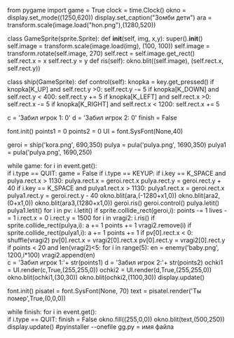 from pygame import
game = True
clock = time.Clock() 
okno = display.set_mode((1250,620)) 
display.set_caption("Зомби дети")
ara = transform.scale(image.load("hon.png"),(1280,520)) 

class GameSprite(sprite.Sprite):
    def __init__(self, img, x,y):
        super().__init__()
        self.image = transform.scale(image.load(img), (100, 100)) 
        self.image = transform.rotate(self.image, 270)
        self.rect = self.image.get_rect()   
        self.rect.x = x 
        self.rect.y = y
    def ris(self):
        okno.blit((self.image), (self.rect.x, self.rect.y))

class ship(GameSprite): 
    def control(self):
        knopka = key.get_pressed()
        if knopka[K_UP] and self.rect.y >0:
            self.rect.y -= 5
        if knopka[K_DOWN] and self.rect.y < 400:
            self.rect.y += 5
        if knopka[K_LEFT] and self.rect.x >0:
            self.rect.x -= 5
        if knopka[K_RIGHT] and self.rect.x < 1200:
            self.rect.x += 5

c = 'Забил игрок 1: 0'
d = 'Забил игрок 2: 0'
finish = False

font.init()
points1 = 0
points2 = 0
UI = font.SysFont(None,40)

geroi = ship('kora.png', 690,350)
pulya = pula('pulya.png', 1690,350)
pulya1 = pula('pulya.png', 1690,250)


while game:
    for i in event.get():  
        if i.type == QUIT: 
            game = False
        if i.type == KEYUP:
            if i.key == K_SPACE and pulya.rect.x > 1130:
                pulya.rect.x = geroi.rect.x 
                pulya.rect.y = geroi.rect.y + 40
            if i.key == K_SPACE and pulya1.rect.x > 1130:
                pulya1.rect.x = geroi.rect.x 
                pulya1.rect.y = geroi.rect.y - 40
    okno.blit(ara,(-1280+x1,0))
    okno.blit(ara2,(0+x1,0))
    okno.blit(ara3,(1280+x1,0)) 
    geroi.ris()
    geroi.control()
    pulya.letit()
    pulya1.letit()
    for i in pv:
        i.letit()
        if sprite.collide_rect(geroi,i):
            points -= 1
            lives -= 1
            i.rect.x = 0
            i.rect.y = 1500
    for i in vragi2:
        i.ris()
        if sprite.collide_rect(pulya,i):
            a += 1
            points += 1
            vragi2.remove(i)
        if sprite.collide_rect(pulya1,i):
            a += 1
            points += 1
        if pv[0].rect.x < 0:
            shuffle(vragi2)
            pv[0].rect.x = vragi2[0].rect.x
            pv[0].rect.y = vragi2[0].rect.y
    if points < 20 and len(vragi2)<5:
        for i in range(5):
            en = enemy('baby.png', 1200,i*100)
            vragi2.append(en)     
    c = 'Забил игрок 1:'+ str(points1)
    d = 'Забил игрок 2:'+ str(points2)
    ochki1 = UI.render(c,True,(255,255,0))
    ochki2 = UI.render(d,True,(255,255,0))
    okno.blit(ochki1,(30,30))
    okno.blit(ochki2,(1100,30))
    display.update()

font.init()
pisatel = font.SysFont(None, 70)
text = pisatel.render('Ты помер',True,(0,0,0))

while finish:
    for i in event.get():  
        if i.type == QUIT: 
            finish = False
    okno.fill((255,0,0))
    okno.blit(text,(500,250))
    display.update()
#pyinstaller --onefile gg.py = имя файла
